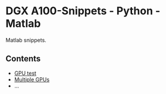 # DGX A100-Snippets - Python - Matlab

Matlab snippets.

## Contents

- [GPU test](./gpu_test/README.md)
- [Multiple GPUs](./multiple_gpu/README.md)
- ...


